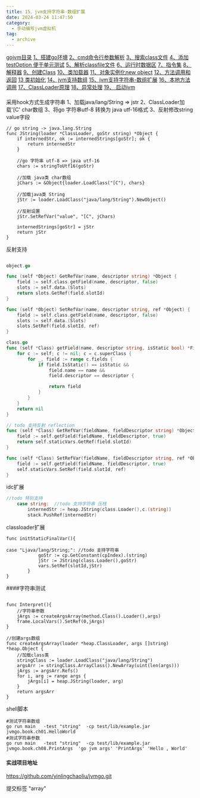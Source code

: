 ```yaml
---
title: 15、jvm支持字符串-数组扩展
date: 2024-03-24 11:47:50
category:
  - 手动编写jvm虚拟机
tag:
  - archive
---
```

[gojvm目录](https://www.jianshu.com/p/cb8fe1f365be)
[1、搭建go环境](https://www.jianshu.com/p/9156bc2bbeba)
[2、cmd命令行参数解析](https://www.jianshu.com/p/bea27c053053)
[3、搜索class文件](https://www.jianshu.com/p/e76c793b5981)
[4、添加testOption 便于单元测试](https://www.jianshu.com/p/aec9576f08f8)
[5、解析classfile文件](https://www.jianshu.com/p/97756f2820a8)
[6、运行时数据区](https://www.jianshu.com/p/682b548e24a3)
[7、指令集](https://www.jianshu.com/p/9775be0d790e)
[8、解释器](https://www.jianshu.com/p/e924ac1da848)
[9、创建Class](https://www.jianshu.com/p/072fd852418c)
[10、类加载器](https://www.jianshu.com/p/ba231854662d)
[11、对象实例化new object](https://www.jianshu.com/p/f870bb0959c8)
[12、方法调用和返回](https://www.jianshu.com/p/614cdc94ecd0)
[13 类初始化](https://www.jianshu.com/p/f200ba4aa420)
[14、jvm支持数组](https://www.jianshu.com/p/11ac0e3a92b3)
[15、jvm支持字符串-数组扩展](https://www.jianshu.com/p/d27ab1534f52)
[16、本地方法调用](https://www.jianshu.com/p/8dd487605bf4)
[17、ClassLoader原理](https://www.jianshu.com/p/defba0b8941d)
[18、异常处理](https://www.jianshu.com/p/4b915f356a61)
[19、 启动jvm](https://www.jianshu.com/p/21a65fbba2e7)

####
采用hook方式生成字符串
1、加载java/lang/String => jstr
2、ClassLoader加载'[C'  char数组
3、将go 字符串utf-8  转换为 java utf-16格式
3、反射修改string value字段

```
// go string -> java.lang.String
func JString(loader *ClassLoader, goStr string) *Object {
	if internedStr, ok := internedStrings[goStr]; ok {
		return internedStr
	}

	//go 字符串 utf-8 => java utf-16
	chars := stringToUtf16(goStr)

	//加载 java类 char数组
	jChars := &Object{loader.LoadClass("[C"), chars}

	//加载java类 String
	jStr := loader.LoadClass("java/lang/String").NewObject()

	//反射设置
	jStr.SetRefVar("value", "[C", jChars)

	internedStrings[goStr] = jStr
	return jStr
}
```

反射支持
```go

object.go

func (self *Object) GetRefVar(name, descriptor string) *Object {
	field := self.class.getField(name, descriptor, false)
	slots := self.data.(Slots)
	return slots.GetRef(field.slotId)
}

func (self *Object) SetRefVar(name, descriptor string, ref *Object) {
	field := self.class.getField(name, descriptor, false)
	slots := self.data.(Slots)
	slots.SetRef(field.slotId, ref)
}

class.go
func (self *Class) getField(name, descriptor string, isStatic bool) *Field {
	for c := self; c != nil; c = c.superClass {
		for _, field := range c.fields {
			if field.IsStatic() == isStatic &&
				field.name == name &&
				field.descriptor == descriptor {

				return field
			}
		}
	}
	return nil
}

// todo 支持反射 reflection
func (self *Class) GetRefVar(fieldName, fieldDescriptor string) *Object {
	field := self.getField(fieldName, fieldDescriptor, true)
	return self.staticVars.GetRef(field.slotId)
}

func (self *Class) SetRefVar(fieldName, fieldDescriptor string, ref *Object) {
	field := self.getField(fieldName, fieldDescriptor, true)
	self.staticVars.SetRef(field.slotId, ref)
}

```

idc扩展
```go
//todo 特别支持
	case string:  //todo 支持字符串 压栈
		internedStr := heap.JString(class.Loader(),c.(string))
		stack.PushRef(internedStr)

```
classloader扩展
```
func initStaticFinalVar(){

case "Ljava/lang/String;": //todo 支持字符串
			goStr := cp.GetConstant(cpIndex).(string)
			jStr := JString(class.Loader(),goStr)
			vars.SetRef(slotId,jStr)
		}
}
```

####字符串测试

```

func Interpret(){
	//字符串参数
	jArgs := createArgsArray(method.Class().Loader(),args)
	frame.LocalVars().SetRef(0,jArgs)
}

//创建args数组
func createArgsArray(loader *heap.ClassLoader, args []string) *heap.Object {
	//加载class类
	stringClass := loader.LoadClass("java/lang/String")
	argsArr := stringClass.ArrayClass().NewArray(uint(len(args)))
	jArgs := argsArr.Refs()
	for i, arg := range args {
		jArgs[i] = heap.JString(loader, arg)
	}
	return argsArr
}
```

shell脚本
```
#测试字符串数组
go run main   -test "string"  -cp test/lib/example.jar   jvmgo.book.ch01.HelloWorld
#测试字符串参数
go run main   -test "string"  -cp test/lib/example.jar   jvmgo.book.ch08.PrintArgs  'go jvm args' 'PrintArgs' 'Hello , World'
```

#### 实战项目地址
https://github.com/yinlingchaoliu/jvmgo.git

提交标签 "array"
